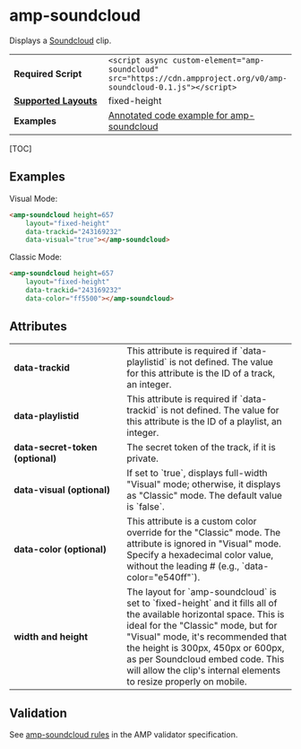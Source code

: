 <!---
Copyright 2016 The AMP HTML Authors. All Rights Reserved.

Licensed under the Apache License, Version 2.0 (the "License");
you may not use this file except in compliance with the License.
You may obtain a copy of the License at

      http://www.apache.org/licenses/LICENSE-2.0

Unless required by applicable law or agreed to in writing, software
distributed under the License is distributed on an "AS-IS" BASIS,
WITHOUT WARRANTIES OR CONDITIONS OF ANY KIND, either express or implied.
See the License for the specific language governing permissions and
limitations under the License.
-->

# amp-soundcloud

Displays a <a href="https://soundcloud.com/">Soundcloud</a> clip.

<table>
  <tr>
    <td width="40%"><strong>Required Script</strong></td>
    <td><code>&lt;script async custom-element="amp-soundcloud" src="https://cdn.ampproject.org/v0/amp-soundcloud-0.1.js">&lt;/script></code></td>
  </tr>
  <tr>
    <td class="col-fourty"><strong><a href="https://www.ampproject.org/docs/guides/responsive/control_layout.html">Supported Layouts</a></strong></td>
    <td>fixed-height</td>
  </tr>
  <tr>
    <td width="40%"><strong>Examples</strong></td>
    <td><a href="https://ampbyexample.com/components/amp-soundcloud/">Annotated code example for amp-soundcloud</a></td>
  </tr>
</table>

[TOC]

## Examples

Visual Mode:
```html
<amp-soundcloud height=657
    layout="fixed-height"
    data-trackid="243169232"
    data-visual="true"></amp-soundcloud>
```

Classic Mode:
```html
<amp-soundcloud height=657
    layout="fixed-height"
    data-trackid="243169232"
    data-color="ff5500"></amp-soundcloud>
```

## Attributes

<table class=„ad—table-listing“>
  <tr>
    <td width="40%"><strong>data-trackid</strong></td>
    <td>This attribute is required if `data-playlistid` is not defined.  
    The value for this attribute is the ID of a track, an integer.</td>
  </tr>
  <tr>
    <td width="40%"><strong>data-playlistid</strong></td>
    <td>This attribute is required if `data-trackid` is not defined.
    The value for this attribute is the ID of a playlist, an integer.</td>
  </tr>
  <tr>
    <td width="40%"><strong>data-secret-token (optional)</strong></td>
    <td>The secret token of the track, if it is private.</td>
  </tr>
  <tr>
    <td width="40%"><strong>data-visual (optional)</strong></td>
    <td>If set to `true`, displays full-width "Visual" mode; otherwise, it displays as "Classic" mode. The default value is `false`.</td>
  </tr>
  <tr>
    <td width="40%"><strong>data-color (optional)</strong></td>
    <td>This attribute is a custom color override for the "Classic" mode. The attribute is ignored in "Visual" mode. Specify a hexadecimal color value, without the leading # (e.g., `data-color="e540ff"`).</td>
  </tr>
  <tr>
    <td width="40%"><strong>width and height</strong></td>
    <td>The layout for `amp-soundcloud` is set to `fixed-height` and it fills all of the available horizontal space. This is ideal for the "Classic" mode, but for "Visual" mode, it's recommended that the height is 300px, 450px or 600px, as per Soundcloud embed code. This will allow the clip's internal elements to resize properly on mobile.</td>
  </tr>
</table>

## Validation

See [amp-soundcloud rules](https://github.com/ampproject/amphtml/blob/master/extensions/amp-soundcloud/validator-amp-soundcloud.protoascii) in the AMP validator specification.
